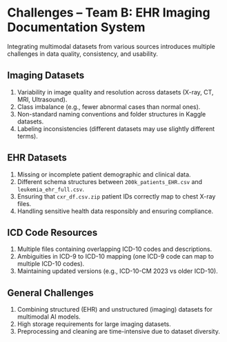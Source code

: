 # Challenges – Team B: EHR Imaging Documentation System

Integrating multimodal datasets from various sources introduces multiple challenges in data quality, consistency, and usability.

## Imaging Datasets

1. Variability in image quality and resolution across datasets (X-ray, CT, MRI, Ultrasound).
2. Class imbalance (e.g., fewer abnormal cases than normal ones).
3. Non-standard naming conventions and folder structures in Kaggle datasets.
4. Labeling inconsistencies (different datasets may use slightly different terms).

## EHR Datasets

1. Missing or incomplete patient demographic and clinical data.
2. Different schema structures between `200k_patients_EHR.csv` and `leukemia_ehr_full.csv`.
3. Ensuring that `cxr_df.csv.zip` patient IDs correctly map to chest X-ray files.
4. Handling sensitive health data responsibly and ensuring compliance.

## ICD Code Resources

1. Multiple files containing overlapping ICD-10 codes and descriptions.
2. Ambiguities in ICD-9 to ICD-10 mapping (one ICD-9 code can map to multiple ICD-10 codes).
3. Maintaining updated versions (e.g., ICD-10-CM 2023 vs older ICD-10).

## General Challenges

1. Combining structured (EHR) and unstructured (imaging) datasets for multimodal AI models.
2. High storage requirements for large imaging datasets.
3. Preprocessing and cleaning are time-intensive due to dataset diversity.

